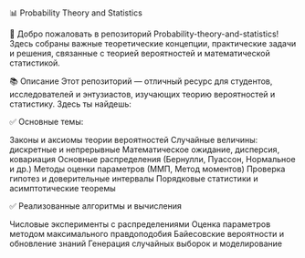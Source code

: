 📊 Probability Theory and Statistics

🔢 Добро пожаловать в репозиторий Probability-theory-and-statistics! Здесь собраны важные теоретические концепции, практические задачи и решения, связанные с теорией вероятностей и математической статистикой.

📚 Описание
Этот репозиторий — отличный ресурс для студентов, исследователей и энтузиастов, изучающих теорию вероятностей и статистику. Здесь ты найдешь:

✅ Основные темы:

Законы и аксиомы теории вероятностей
Случайные величины: дискретные и непрерывные
Математическое ожидание, дисперсия, ковариация
Основные распределения (Бернулли, Пуассон, Нормальное и др.)
Методы оценки параметров (ММП, Метод моментов)
Проверка гипотез и доверительные интервалы
Порядковые статистики и асимптотические теоремы

✅ Реализованные алгоритмы и вычисления

Числовые эксперименты с распределениями
Оценка параметров методом максимального правдоподобия
Байесовские вероятности и обновление знаний
Генерация случайных выборок и моделирование
